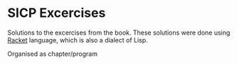 SICP Excercises
===============

Solutions to the excercises from the book. These solutions were done using [Racket](http://racket-lang.org) language, which is also a dialect of Lisp.

Organised as chapter/program

